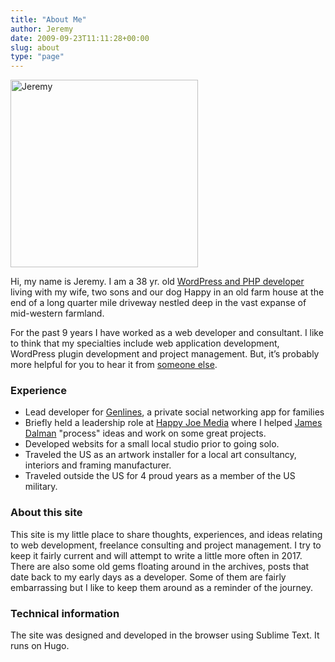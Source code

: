 ```yaml
---
title: "About Me"
author: Jeremy
date: 2009-09-23T11:11:28+00:00
slug: about
type: "page"
---
```

<div class="headshot">
</div>


<img class="alignright" src="/images/2009/09/jeremy_md-300x300.jpg" alt="Jeremy" width="300" height="300" srcset="/images/2009/09/jeremy_md-300x300.jpg 300w, /images/2009/09/jeremy_md-150x150.jpg 150w, /images/2009/09/jeremy_md-125x125.jpg 125w, /images/2009/09/jeremy_md.jpg 451w" sizes="(max-width: 300px) 100vw, 300px" /> 

Hi, my name is Jeremy. I am a 38 yr. old [WordPress and PHP developer][1] living with my wife, two sons and our dog Happy in an old farm house at the end of a long quarter mile driveway nestled deep in the vast expanse of mid-western farmland.

For the past 9 years I have worked as a web developer and consultant. I like to think that my specialties include web application development, WordPress plugin development and project management. But, it&#8217;s probably more helpful for you to hear it from [someone else][2].

### Experience
  * Lead developer for [Genlines](https://genlines.com), a private social networking app for families
  * Briefly held a leadership role at <a href="https://happyjoe.com/" target="_blank">Happy Joe Media</a> where I helped [James Dalman](https://jamesdalman.com/) "process" ideas and work on some great projects. 
  * Developed websits for a small local studio prior to going solo.
  * Traveled the US as an artwork installer for a local art consultancy, interiors and framing manufacturer.
  * Traveled outside the US for 4 proud years as a member of the US military.

### About this site

This site is my little place to share thoughts, experiences, and ideas relating to web development, freelance consulting and project management. I try to keep it fairly current and will attempt to write a little more often in 2017. There are also some old gems floating around in the archives, posts that date back to my early days as a developer. Some of them are fairly embarrassing but I like to keep them around as a reminder of the journey.

### Technical information

The site was designed and developed in the browser using Sublime Text. It runs on Hugo.

 [1]: http://papertreedesign.com
 [2]: https://papertreedesign.com/services/
 [3]: http://themble.com/bones/